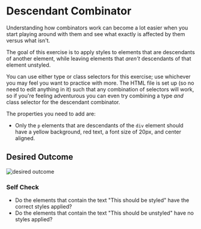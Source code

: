 # Descendant Combinator
Understanding how combinators work can become a lot easier when you start playing around with 
them and see what exactly is affected by them versus what isn't.

The goal of this exercise is to apply styles to elements that are descendants of another element, 
while leaving elements that *aren't* descendants of that element unstyled.

You can use either type or class selectors for this exercise; use whichever you may feel you want
 to practice with more. The HTML file is set up (so no need to edit anything in it) such that any
 combination of selectors will work, so if you're feeling adventurous you can even try combining
 a type *and* class selector for the descendant combinator.

The properties you need to add are:

* Only the `p` elements that are descendants of the `div` element should have a yellow background,
 red text, a font size of 20px, and center aligned.

## Desired Outcome
![desired outcome](./desired-outcome.png)


### Self Check
- Do the elements that contain the text "This should be styled" have the correct styles applied?
- Do the elements that contain the text "This should be unstyled" have no styles applied?
